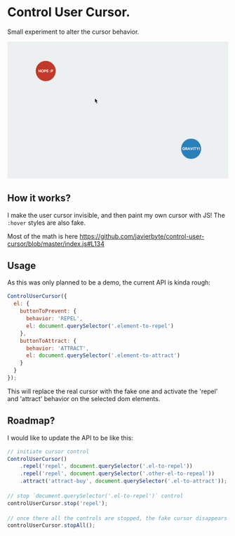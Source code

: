 # Control User Cursor.
Small experiment to alter the cursor behavior.

[![control-user-cursor](docs-assets/screenshot.png)](http://javier.xyz/control-user-cursor/)

## How it works?
I make the user cursor invisible, and then paint my own cursor with JS! The `:hover` styles are also fake.

Most of the math is here https://github.com/javierbyte/control-user-cursor/blob/master/index.js#L134

## Usage

As this was only planned to be a demo, the current API is kinda rough:

```js
ControlUserCursor({
  el: {
    buttonToPrevent: {
      behavior: 'REPEL',
      el: document.querySelector('.element-to-repel')
    },
    buttonToAttract: {
      behavior: 'ATTRACT',
      el: document.querySelector('.element-to-attract')
    }
  }
});
```

This will replace the real cursor with the fake one and activate the 'repel' and 'attract' behavior on the selected dom elements.

## Roadmap?

I would like to update the API to be like this:

```js
// initiate cursor control
ControlUserCursor()
	.repel('repel', document.querySelector('.el-to-repel'))
	.repel('repel', document.querySelector('.other-el-to-repeal'))
	.attract('attract-buy', document.querySelector('.el-to-attract'));

// stop `document.querySelector('.el-to-repel')` control
controlUserCursor.stop('repel');

// once there all the controls are stopped, the fake cursor disappears 
controlUserCursor.stopAll();
```